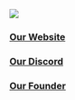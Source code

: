 ![](https://raw.githubusercontent.com/zProtect-Development/BrandAssets/main/zProtect_desktopRes.png?token=GHSAT0AAAAAABXY4SI34EG4Q6OW3CBAKYPUYYEZHAQ)

### [Our Website](https://zprotect.dev)

### [Our Discord](https://discord.gg/xRHz8DaKrH)

### [Our Founder](https://github.com/zzurio)
